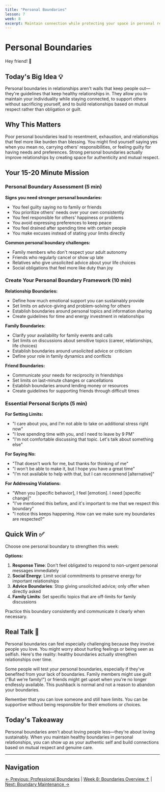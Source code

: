 ```yaml
---
title: "Personal Boundaries"
lesson: 7
week: 8
excerpt: Maintain connection while protecting your space in personal relationships.
---
```


# Personal Boundaries

Hey friend! 👋

## Today's Big Idea 💡

Personal boundaries in relationships aren't walls that keep people out—they're guidelines that keep healthy relationships in. They allow you to maintain your individuality while staying connected, to support others without sacrificing yourself, and to build relationships based on mutual respect rather than obligation or guilt.

## Why This Matters

Poor personal boundaries lead to resentment, exhaustion, and relationships that feel more like burden than blessing. You might find yourself saying yes when you mean no, carrying others' responsibilities, or feeling guilty for having needs and preferences. Strong personal boundaries actually improve relationships by creating space for authenticity and mutual respect.

## Your 15-20 Minute Mission

### Personal Boundary Assessment (5 min)

**Signs you need stronger personal boundaries:**

- You feel guilty saying no to family or friends
- You prioritize others' needs over your own consistently
- You feel responsible for others' happiness or problems
- You avoid expressing preferences to keep peace
- You feel drained after spending time with certain people
- You make excuses instead of stating your limits directly

**Common personal boundary challenges:**

- Family members who don't respect your adult autonomy
- Friends who regularly cancel or show up late
- Relatives who give unsolicited advice about your life choices
- Social obligations that feel more like duty than joy

### Create Your Personal Boundary Framework (10 min)

**Relationship Boundaries:**

- Define how much emotional support you can sustainably provide
- Set limits on advice-giving and problem-solving for others
- Establish boundaries around personal topics and information sharing
- Create guidelines for time and energy investment in relationships

**Family Boundaries:**

- Clarify your availability for family events and calls
- Set limits on discussions about sensitive topics (career, relationships, life choices)
- Establish boundaries around unsolicited advice or criticism
- Define your role in family dynamics and conflicts

**Friend Boundaries:**

- Communicate your needs for reciprocity in friendships
- Set limits on last-minute changes or cancellations
- Establish boundaries around lending money or resources
- Create guidelines for supporting friends through difficult times

### Essential Personal Scripts (5 min)

**For Setting Limits:**

- "I care about you, and I'm not able to take on additional stress right now"
- "I love spending time with you, and I need to leave by 9 PM"
- "I'm not comfortable discussing that topic. Let's talk about something else"

**For Saying No:**

- "That doesn't work for me, but thanks for thinking of me"
- "I won't be able to make it, but I hope you have a great time"
- "I'm not available to help with that, but I can recommend [alternative]"

**For Addressing Violations:**

- "When you [specific behavior], I feel [emotion]. I need [specific change]"
- "I've mentioned this before, and it's important to me that we respect this boundary"
- "I notice this keeps happening. How can we make sure my boundaries are respected?"

## Quick Win ✅

Choose one personal boundary to strengthen this week:

**Options:**

1. **Response Time**: Don't feel obligated to respond to non-urgent personal messages immediately
2. **Social Energy**: Limit social commitments to preserve energy for important relationships
3. **Advice Boundaries**: Stop giving unsolicited advice; only offer when directly asked
4. **Family Limits**: Set specific topics that are off-limits for family discussions

Practice this boundary consistently and communicate it clearly when necessary.

## Real Talk 💬

Personal boundaries can feel especially challenging because they involve people you love. You might worry about hurting feelings or being seen as selfish. Here's the reality: healthy boundaries actually strengthen relationships over time.

Some people will test your personal boundaries, especially if they've benefited from your lack of boundaries. Family members might use guilt ("But we're family!") or friends might get upset when you're no longer endlessly available. This pushback is normal and not a reason to abandon your boundaries.

Remember that you can love someone and still have limits. You can be supportive without being responsible for their emotions or choices.

## Today's Takeaway

Personal boundaries aren't about loving people less—they're about loving sustainably. When you maintain healthy boundaries in personal relationships, you can show up as your authentic self and build connections based on mutual respect and genuine care.

---

## Navigation

[← Previous: Professional Boundaries](/journey/week-08/06-professional-boundaries/) | [Week 8: Boundaries Overview ↑](/journey/week-08/) | [Next: Boundary Maintenance →](/journey/week-08/08-boundary-maintenance/)
